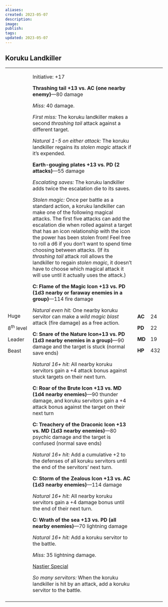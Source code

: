 ```yaml
---
aliases: 
created: 2023-05-07
description: 
image: 
publish: 
tags: 
updated: 2023-05-07
---
```


## Koruku Landkiller

<table>
<colgroup>
<col style="width: 16%" />
<col style="width: 71%" />
<col style="width: 5%" />
<col style="width: 6%" />
</colgroup>
<tbody>
<tr class="odd">
<td><p>Huge</p>
<p>8<sup>th</sup> level</p>
<p>Leader</p>
<p>Beast</p></td>
<td><p>Initiative: +17</p>
<p><strong>Thrashing tail +13 vs. AC (one nearby enemy)</strong>—80
damage</p>
<p><em>Miss:</em> 40 damage.</p>
<p><em>First miss:</em> The koruku landkiller makes a second
<em>thrashing tail</em> attack against a different target.</p>
<p><em>Natural 1-5 on either attack:</em> The koruku landkiller regains
its <em>stolen magic</em> attack if it’s expended.</p>
<p><strong>Earth-gouging plates +13 vs. PD (2 attacks)</strong>—55
damage</p>
<p><em>Escalating saves:</em> The koruku landkiller adds twice the
escalation die to its saves.</p>
<p><em>Stolen magic:</em> Once per battle as a standard action, a koruku
landkiller can make one of the following magical attacks. The first five
attacks can add the escalation die when rolled against a target that has
an icon relationship with the icon the power has been stolen from! Feel
free to roll a d6 if you don’t want to spend time choosing between
attacks. (If its <em>thrashing tail</em> attack roll allows the
landkiller to regain <em>stolen magic</em>, it doesn’t have to choose
which magical attack it will use until it actually uses the attack.)</p>
<p><strong>C: Flame of the Magic Icon +13 vs. PD (1d3 nearby or faraway
enemies in a group)</strong>—114 fire damage</p>
<p><em>Natural even hit:</em> One nearby koruku servitor can make a
<em>wild magic blast</em> attack (fire damage) as a free action.</p>
<p><strong>C: Snare of the Nature Icon+13 vs. PD (1d3 nearby enemies in
a group)</strong>—90 damage and the target is stuck (normal save
ends)</p>
<p><em>Natural 16+ hit:</em> All nearby koruku servitors gain a +4
attack bonus against stuck targets on their next turn.</p>
<p><strong>C: Roar of the Brute Icon +13 vs. MD (1d4 nearby
enemies)</strong>—90 thunder damage, and koruku servitors gain a +4
attack bonus against the target on their next turn</p>
<p><strong>C: Treachery of the Draconic Icon +13 vs. MD (1d3 nearby
enemies)</strong>—80 psychic damage and the target is confused (normal
save ends)</p>
<p><em>Natural 16+ hit:</em> Add a cumulative +2 to the defenses of all
koruku servitors until the end of the servitors’ next turn.</p>
<p><strong>C: Storm of the Zealous Icon +13 vs. AC (1d3 nearby
enemies)</strong>—114 damage</p>
<p><em>Natural 16+ hit:</em> All nearby koruku servitors gain a +4
damage bonus until the end of their next turn.</p>
<p><strong>C: Wrath of the sea +13 vs. PD (all nearby
enemies)</strong>—70 lightning damage</p>
<p><em>Natural 16+ hit:</em> Add a koruku servitor to the battle.</p>
<p><em>Miss:</em> 35 lightning damage.</p>
<p><u>Nastier Special</u></p>
<p><em>So many servitors:</em> When the koruku landkiller is hit by an
attack, add a koruku servitor to the battle.</p></td>
<td><p><strong>AC</strong></p>
<p><strong>PD</strong></p>
<p><strong>MD</strong></p>
<p><strong>HP</strong></p></td>
<td><p>24</p>
<p>22</p>
<p>19</p>
<p>432</p></td>
</tr>
<tr class="even">
<td></td>
<td></td>
<td></td>
<td></td>
</tr>
</tbody>
</table>

